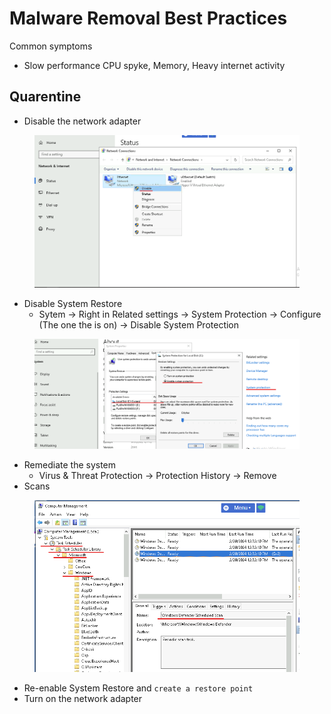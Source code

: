 # Malware Removal Best Practices

Common symptoms&#x20;

* Slow performance CPU spyke, Memory, Heavy internet activity&#x20;

## Quarentine

* Disable the network adapter

<figure><img src="../../.gitbook/assets/image (44).png" alt=""><figcaption></figcaption></figure>

* Disable System Restore
  * Sytem -> Right in Related settings -> System Protection -> Configure (The one the is on) -> Disable System Protection

<figure><img src="../../.gitbook/assets/image (45).png" alt=""><figcaption></figcaption></figure>

* Remediate the system
  * Virus & Threat Protection -> Protection History -> Remove
* Scans

<figure><img src="../../.gitbook/assets/image (47).png" alt=""><figcaption></figcaption></figure>

* Re-enable System Restore and `create a restore point`
* Turn on the network adapter
